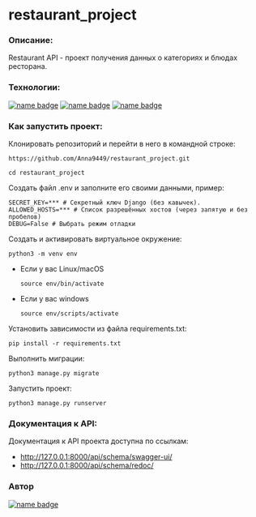 # restaurant_project
### Описание:
Restaurant API - проект получения данных о категориях и блюдах ресторана.

### Технологии:

[![name badge](https://img.shields.io/badge/Python-3776AB?logo=python&logoColor=white)](https://www.python.org/)
[![name badge](https://img.shields.io/badge/Django-3776AB?logo=django&logoColor=white)](https://docs.djangoproject.com/en/4.2/releases/3.2/)
[![name badge](https://img.shields.io/badge/Django_REST_framework-3776AB?logo=djangorestramework&logoColor=white)](https://www.django-rest-framework.org/)

### Как запустить проект:

Клонировать репозиторий и перейти в него в командной строке:

```
https://github.com/Anna9449/restaurant_project.git
```
```
cd restaurant_project
```

Создать файл .env и заполните его своими данными, пример:

```
SECRET_KEY=*** # Секретный ключ Django (без кавычек).
ALLOWED_HOSTS=*** # Список разрешённых хостов (через запятую и без пробелов)
DEBUG=False # Выбрать режим отладки
```

Cоздать и активировать виртуальное окружение:

```
python3 -m venv env
```

* Если у вас Linux/macOS

    ```
    source env/bin/activate
    ```

* Если у вас windows

    ```
    source env/scripts/activate
    ```

Установить зависимости из файла requirements.txt:

```
pip install -r requirements.txt
```

Выполнить миграции:

```
python3 manage.py migrate
```

Запустить проект:

```
python3 manage.py runserver
```
### Документация к API:

Документация к API проекта доступна по ссылкам:

- http://127.0.0.1:8000/api/schema/swagger-ui/
- http://127.0.0.1:8000/api/schema/redoc/

### Автор
[![name badge](https://img.shields.io/badge/Anna_Pestova-3776AB?logo=github&logoColor=white)](https://github.com/Anna9449)